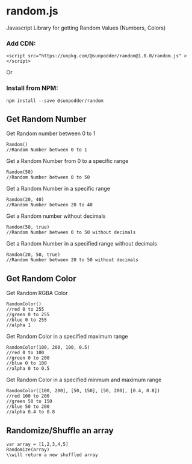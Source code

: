 # random.js
Javascript Library for getting Random Values (Numbers, Colors)

### Add CDN:
```
<script src="https://unpkg.com/@sunpodder/random@1.0.0/random.js" ></script>
```
Or
### Install from NPM:
```
npm install --save @sunpodder/random
```

## Get Random Number
Get Random number between 0 to 1<br>
```
Random() 
//Random Number between 0 to 1
```

Get a Random Number from 0 to a specific range<br>
```
Random(50) 
//Random Number between 0 to 50
```

Get a Random Number in a specific range<br>
```
Random(20, 40) 
//Random Number between 20 to 40
```

Get a Random number without decimals<br>
```
Random(50, true)
//Random Number between 0 to 50 without decimals
```

Get a Random Number in a specified range without decimals
```
Random(20, 50, true)
//Random Number between 20 to 50 without decimals
```

## Get Random Color
Get Random RGBA Color<br>
```
RandomColor()
//red 0 to 255
//green 0 to 255
//blue 0 to 255
//alpha 1
```

Get Random Color in a specified maximum range<br>
```
RandomColor(100, 200, 100, 0.5)
//red 0 to 100
//green 0 to 200
//blue 0 to 100
//alpha 0 to 0.5
```

Get Random Color in a specified minmum and maximum range<br>
```
RandomColor([100, 200], [50, 150], [50, 200], [0.4, 0.8])
//red 100 to 200
//green 50 to 150
//blue 50 to 200
//alpha 0.4 to 0.8
```

## Randomize/Shuffle an array
```
var array = [1,2,3,4,5]
Randomize(array)
\\will return a new shuffled array
```
